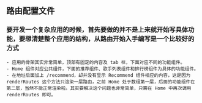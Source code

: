 ## 路由配置文件
### 要开发一个复杂应用的时候，首先要做的并不是上来就开始写具体功能，要想清楚整个应用的结构，从路由开始入手编写是一个比较好的方式
    - 应用的骨架其实非常简单，顶部有固定的内容及 tab 栏，下面对应不同的功能组件。
    - Home 组件对应公共组件，下面的推荐组件、歌手列表组件和排行榜组件为具体的功能组件。
    - 在地址后面加上 /recommend，却并没有显示 Recommend 组件相应的内容，这是因为 renderRoutes 这个方法只渲染一层路由，之前 Home 处于数组第一层，后面的功能组件在第二层，当然不能正常渲染啦。其实要解决这个问题也非常简单，只需在 Home 中再次调用 renderRoutes 即可。
     
